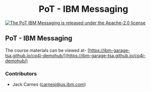 
<h1 align="center">
PoT - IBM Messaging
</h1>

<p align="left">
    <a href="https://github.com/jackcarnes/potlabs/blob/master/LICENSE">
    <img src="https://img.shields.io/badge/license-Apache--2.0-blue.svg" alt="The PoT IBM Messaging is released under the Apache-2.0 license" />
  </a>
</p>

## PoT - IBM Messaging
The course materials can be viewed at- [https://ibm-garage-tsa.github.io/cp4i-demohub/](https://ibm-garage-tsa.github.io/cp4i-demohub/)


### Contributors

- Jack Carnes (carnesj@us.ibm.com)
